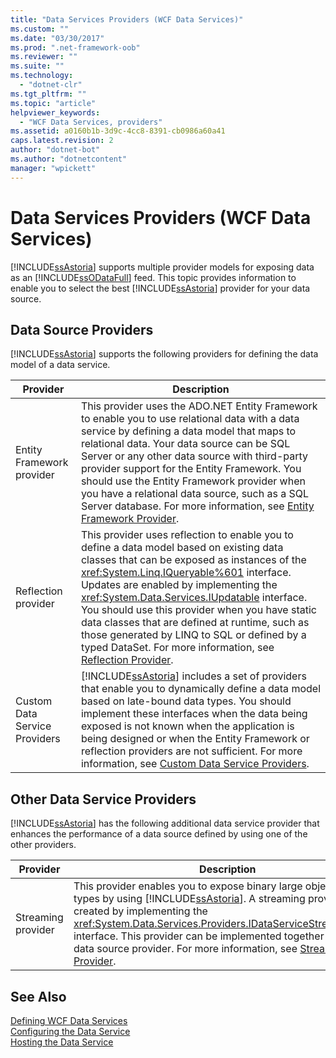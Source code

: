 ```yaml
---
title: "Data Services Providers (WCF Data Services)"
ms.custom: ""
ms.date: "03/30/2017"
ms.prod: ".net-framework-oob"
ms.reviewer: ""
ms.suite: ""
ms.technology: 
  - "dotnet-clr"
ms.tgt_pltfrm: ""
ms.topic: "article"
helpviewer_keywords: 
  - "WCF Data Services, providers"
ms.assetid: a0160b1b-3d9c-4cc8-8391-cb0986a60a41
caps.latest.revision: 2
author: "dotnet-bot"
ms.author: "dotnetcontent"
manager: "wpickett"
---
```

# Data Services Providers (WCF Data Services)
[!INCLUDE[ssAstoria](../../../../includes/ssastoria-md.md)] supports multiple provider models for exposing data as an [!INCLUDE[ssODataFull](../../../../includes/ssodatafull-md.md)] feed. This topic provides information to enable you to select the best [!INCLUDE[ssAstoria](../../../../includes/ssastoria-md.md)] provider for your data source.  
  
## Data Source Providers  
 [!INCLUDE[ssAstoria](../../../../includes/ssastoria-md.md)] supports the following providers for defining the data model of a data service.  
  
|Provider|Description|  
|--------------|-----------------|  
|Entity Framework provider|This provider uses the ADO.NET Entity Framework to enable you to use relational data with a data service by defining a data model that maps to relational data. Your data source can be SQL Server or any other data source with third-party provider support for the Entity Framework. You should use the Entity Framework provider when you have a relational data source, such as a SQL Server database. For more information, see [Entity Framework Provider](../../../../docs/framework/data/wcf/entity-framework-provider-wcf-data-services.md).|  
|Reflection provider|This provider uses reflection to enable you to define a data model based on existing data classes that can be exposed as instances of the <xref:System.Linq.IQueryable%601> interface. Updates are enabled by implementing the <xref:System.Data.Services.IUpdatable> interface. You should use this provider when you have static data classes that are defined at runtime, such as those generated by LINQ to SQL or defined by a typed DataSet. For more information, see [Reflection Provider](../../../../docs/framework/data/wcf/reflection-provider-wcf-data-services.md).|  
|Custom Data Service Providers|[!INCLUDE[ssAstoria](../../../../includes/ssastoria-md.md)] includes a set of providers that enable you to dynamically define a data model based on late-bound data types. You should implement these interfaces when the data being exposed is not known when the application is being designed or when the Entity Framework or reflection providers are not sufficient. For more information, see [Custom Data Service Providers](../../../../docs/framework/data/wcf/custom-data-service-providers-wcf-data-services.md).|  
  
## Other Data Service Providers  
 [!INCLUDE[ssAstoria](../../../../includes/ssastoria-md.md)] has the following additional data service provider that enhances the performance of a data source defined by using one of the other providers.  
  
|Provider|Description|  
|--------------|-----------------|  
|Streaming provider|This provider enables you to expose binary large object data types by using [!INCLUDE[ssAstoria](../../../../includes/ssastoria-md.md)]. A streaming provider is created by implementing the <xref:System.Data.Services.Providers.IDataServiceStreamProvider> interface. This provider can be implemented together with any data source provider. For more information, see [Streaming Provider](../../../../docs/framework/data/wcf/streaming-provider-wcf-data-services.md).|  
  
## See Also  
 [Defining WCF Data Services](../../../../docs/framework/data/wcf/defining-wcf-data-services.md)  
 [Configuring the Data Service](../../../../docs/framework/data/wcf/configuring-the-data-service-wcf-data-services.md)  
 [Hosting the Data Service](../../../../docs/framework/data/wcf/hosting-the-data-service-wcf-data-services.md)

